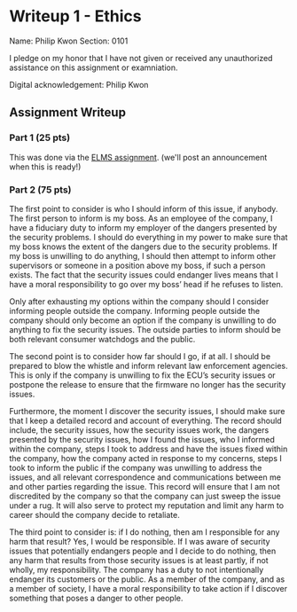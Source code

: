 # Writeup 1 - Ethics

Name: Philip Kwon
Section: 0101

I pledge on my honor that I have not given or received any unauthorized assistance on this assignment or examniation.

Digital acknowledgement: Philip Kwon

## Assignment Writeup

### Part 1 (25 pts)

This was done via the [ELMS assignment](). (we'll post an announcement when this is ready!)

### Part 2 (75 pts)

The first point to consider is who I should inform of this issue, if anybody.  The first person to inform is my boss.  As an employee of the company, I have a fiduciary duty to inform my employer of the dangers presented by the security problems.  I should do everything in my power to make sure that my boss knows the extent of the dangers due to the security problems.  If my boss is unwilling to do anything, I should then attempt to inform other supervisors or someone in a position above my boss, if such a person exists.  The fact that the security issues could endanger lives means that I have a moral responsibility to go over my boss’ head if he refuses to listen.

Only after exhausting my options within the company should I consider informing people outside the company.  Informing people outside the company should only become an option if the company is unwilling to do anything to fix the security issues.  The outside parties to inform should be both relevant consumer watchdogs and the public.

The second point is to consider how far should I go, if at all.  I should be prepared to blow the whistle and inform relevant law enforcement agencies.  This is only if the company is unwilling to fix the ECU’s security issues or postpone the release to ensure that the firmware no longer has the security issues. 

Furthermore, the moment I discover the security issues, I should make sure that I keep a detailed record and account of everything.  The record should include, the security issues, how the security issues work, the dangers presented by the security issues, how I found the issues, who I informed within the company, steps I took to address and have the issues fixed within the company, how the company acted in response to my concerns, steps I took to inform the public if the company was unwilling to address the issues, and all relevant correspondence and communications between me and other parties regarding the issue.  This record will ensure that I am not discredited by the company so that the company can just sweep the issue under a rug.  It will also serve to protect my reputation and limit any harm to career should the company decide to retaliate.

The third point to consider is: if I do nothing, then am I responsible for any harm that result?  Yes, I would be responsible.  If I was aware of security issues that potentially endangers people and I decide to do nothing, then any harm that results from those security issues is at least partly, if not wholly, my responsibility.  The company has a duty to not intentionally endanger its customers or the public.  As a member of the company, and as a member of society, I have a moral responsibility to take action if I discover something that poses a danger to other people. 
